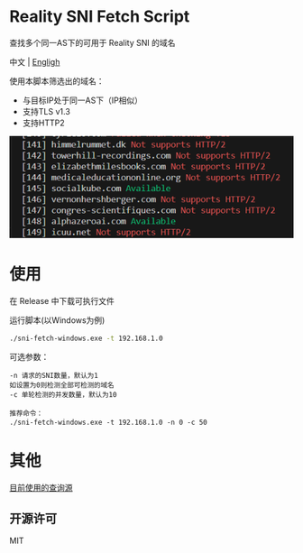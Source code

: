 # Reality SNI Fetch Script

查找多个同一AS下的可用于 Reality SNI 的域名

中文 | [Engligh](/README_EN.md)

使用本脚本筛选出的域名：
- 与目标IP处于同一AS下（IP相似）
- 支持TLS v1.3
- 支持HTTP2

![Screenshot](/screenshots/main.png)

# 使用

在 Release 中下载可执行文件

运行脚本(以Windows为例)

```bash
./sni-fetch-windows.exe -t 192.168.1.0
```
可选参数：

```
-n 请求的SNI数量，默认为1
如设置为0则检测全部可检测的域名
-c 单轮检测的并发数量，默认为10

推荐命令：
./sni-fetch-windows.exe -t 192.168.1.0 -n 0 -c 50
```


# 其他

[目前使用的查询源](https://bgp.he.net)

## 开源许可

MIT